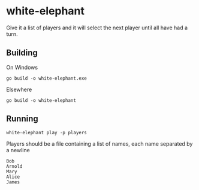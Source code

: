 # white-elephant
Give it a list of players and it will select the next player until all have had a turn.

## Building

On Windows
```
go build -o white-elephant.exe
```

Elsewhere
```
go build -o white-elephant
```

## Running
```
white-elephant play -p players
```

Players should be a file containing a list of names, each name separated by a newline
```
Bob
Arnold
Mary
Alice
James
```
